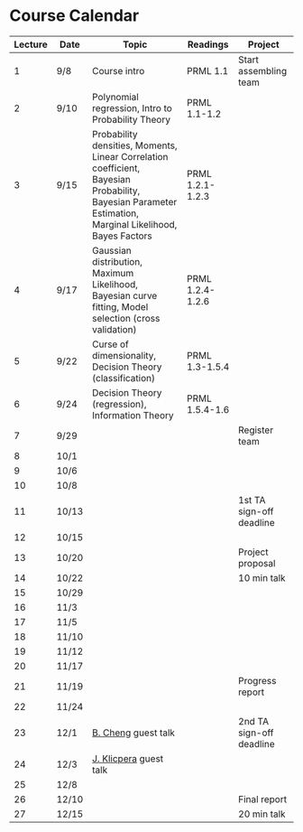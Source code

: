 # Course Calendar

Lecture | Date  | Topic                                                                                                                                                   | Readings         | Project
--------|-------|---------------------------------------------------------------------------------------------------------------------------------------------------------|------------------|-------------------------
1       | 9/8   | Course intro                                                                                                                                            | PRML 1.1         | Start assembling team
2       | 9/10  | Polynomial regression, Intro to Probability Theory                                                                                                      | PRML 1.1-1.2     |
3       | 9/15  | Probability densities, Moments, Linear Correlation coefficient, Bayesian Probability, Bayesian Parameter Estimation, Marginal Likelihood, Bayes Factors | PRML 1.2.1-1.2.3 |
4       | 9/17  | Gaussian distribution, Maximum Likelihood, Bayesian curve fitting, Model selection (cross validation)                                                   | PRML 1.2.4-1.2.6 |
5       | 9/22  | Curse of dimensionality, Decision Theory (classification)                                                                                               | PRML 1.3-1.5.4   |
6       | 9/24  | Decision Theory (regression), Information Theory                                                                                                        | PRML 1.5.4-1.6   |
7       | 9/29  |                                                                                                                                                         |                  | Register team
8       | 10/1  |                                                                                                                                                         |                  |
9       | 10/6  |                                                                                                                                                         |                  |
10      | 10/8  |                                                                                                                                                         |                  |
11      | 10/13 |                                                                                                                                                         |                  | 1st TA sign-off deadline
12      | 10/15 |                                                                                                                                                         |                  |
13      | 10/20 |                                                                                                                                                         |                  | Project proposal
14      | 10/22 |                                                                                                                                                         |                  | 10 min talk
15      | 10/29 |                                                                                                                                                         |                  |
16      | 11/3  |                                                                                                                                                         |                  |
17      | 11/5  |                                                                                                                                                         |                  |
18      | 11/10 |                                                                                                                                                         |                  |
19      | 11/12 |                                                                                                                                                         |                  |
20      | 11/17 |                                                                                                                                                         |                  |
21      | 11/19 |                                                                                                                                                         |                  | Progress report
22      | 11/24 |                                                                                                                                                         |                  |
23      | 12/1  | [B. Cheng](https://sites.google.com/site/tonicbq/about-me?authuser=0) guest talk                                                                        |                  | 2nd TA sign-off deadline
24      | 12/3  | [J. Klicpera](https://www.in.tum.de/en/daml/team/johannes-klicpera/) guest talk                                                                         |                  |
25      | 12/8  |                                                                                                                                                         |                  |
26      | 12/10 |                                                                                                                                                         |                  | Final report
27      | 12/15 |                                                                                                                                                         |                  | 20 min talk
